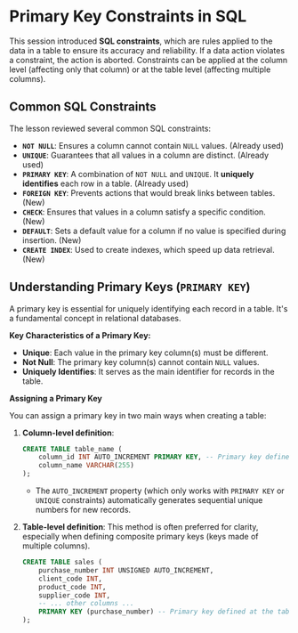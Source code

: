 # Primary Key Constraints in SQL

This session introduced **SQL constraints**, which are rules applied to the data in a table to ensure its accuracy and reliability. If a data action violates a constraint, the action is aborted. Constraints can be applied at the column level (affecting only that column) or at the table level (affecting multiple columns).

## Common SQL Constraints

The lesson reviewed several common SQL constraints:

- **`NOT NULL`**: Ensures a column cannot contain `NULL` values. (Already used)
- **`UNIQUE`**: Guarantees that all values in a column are distinct. (Already used)
- **`PRIMARY KEY`**: A combination of `NOT NULL` and `UNIQUE`. It **uniquely identifies** each row in a table. (Already used)
- **`FOREIGN KEY`**: Prevents actions that would break links between tables. (New)
- **`CHECK`**: Ensures that values in a column satisfy a specific condition. (New)
- **`DEFAULT`**: Sets a default value for a column if no value is specified during insertion. (New)
- **`CREATE INDEX`**: Used to create indexes, which speed up data retrieval. (New)

## Understanding Primary Keys (`PRIMARY KEY`)

A primary key is essential for uniquely identifying each record in a table. It's a fundamental concept in relational databases.

**Key Characteristics of a Primary Key:**

- **Unique**: Each value in the primary key column(s) must be different.
- **Not Null**: The primary key column(s) cannot contain `NULL` values.
- **Uniquely Identifies**: It serves as the main identifier for records in the table.

**Assigning a Primary Key**

You can assign a primary key in two main ways when creating a table:

1.  **Column-level definition**:

    ```sql
    CREATE TABLE table_name (
        column_id INT AUTO_INCREMENT PRIMARY KEY, -- Primary key defined on the column itself
        column_name VARCHAR(255)
    );
    ```

    - The `AUTO_INCREMENT` property (which only works with `PRIMARY KEY` or `UNIQUE` constraints) automatically generates sequential unique numbers for new records.

2.  **Table-level definition**: This method is often preferred for clarity, especially when defining composite primary keys (keys made of multiple columns).
    ```sql
    CREATE TABLE sales (
        purchase_number INT UNSIGNED AUTO_INCREMENT,
        client_code INT,
        product_code INT,
        supplier_code INT,
        -- ... other columns ...
        PRIMARY KEY (purchase_number) -- Primary key defined at the table level
    );
    ```
